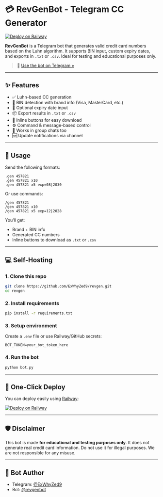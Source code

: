# 💳 RevGenBot - Telegram CC Generator

[![Deploy on Railway](https://railway.app/button.svg)](https://railway.app/new/template/0WqzRl?referralCode=ExWhyZed9)

**RevGenBot** is a Telegram bot that generates valid credit card numbers based on the Luhn algorithm. It supports BIN input, custom expiry dates, and exports in `.txt` or `.csv`. Ideal for testing and educational purposes only.

> 🔗 [Use the bot on Telegram »](https://t.me/revgenbot)

---

## ✨ Features

- ✅ Luhn-based CC generation
- 💼 BIN detection with brand info (Visa, MasterCard, etc.)
- 📅 Optional expiry date input
- 📦 Export results in `.txt` or `.csv`
- 🔘 Inline buttons for easy download
- ⚙️ Command & message-based control
- 👥 Works in group chats too
- 🆕 Update notifications via channel

---

## 🧪 Usage

Send the following formats:

```
.gen 457821
.gen 457821 x10
.gen 457821 x5 exp=08|2030
```

Or use commands:

```
/gen 457821
/gen 457821 x10
/gen 457821 x5 exp=12|2028
```

You’ll get:

- Brand + BIN info
- Generated CC numbers
- Inline buttons to download as `.txt` or `.csv`

---

## 💻 Self-Hosting

### 1. Clone this repo

```bash
git clone https://github.com/ExWhyZed9/revgen.git
cd revgen
```

### 2. Install requirements

```bash
pip install -r requirements.txt
```

### 3. Setup environment

Create a `.env` file or use Railway/GitHub secrets:

```
BOT_TOKEN=your_bot_token_here
```

### 4. Run the bot

```bash
python bot.py
```

---

## 🚀 One-Click Deploy

You can deploy easily using [Railway](https://railway.app):

[![Deploy on Railway](https://railway.app/button.svg)](https://railway.app/new/template/0WqzRl?referralCode=ExWhyZed9)

---

## 🛡 Disclaimer

This bot is made **for educational and testing purposes only**. It does not generate real credit card information. Do not use it for illegal purposes. We are not responsible for any misuse.

---

## 🤖 Bot Author

- Telegram: [@ExWhyZed9](https://t.me/ExWhyZed9)
- Bot: [@revgenbot](https://t.me/revgenbot)
